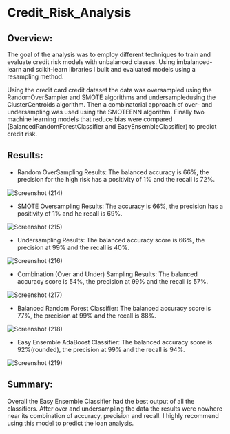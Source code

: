 # Credit_Risk_Analysis


## Overview: 
The goal of the analysis was to employ different techniques to train and evaluate credit risk models with unbalanced classes. Using imbalanced-learn and scikit-learn libraries I built and evaluated models using a resampling method. 

Using the credit card credit dataset the data was oversampled using the RandomOverSampler and SMOTE algorithms and undersampledusing the ClusterCentroids algorithm. Then a combinatorial approach of over- and undersampling was used using the SMOTEENN algorithm. Finally two machine learning models that reduce bias were compared (BalancedRandomForestClassifier and EasyEnsembleClassifier) to predict credit risk. 

## Results: 

  - Random OverSampling Results: The balanced accuracy is 66%, the precision for the high risk has a positivity of 1% and the recall is 72%.

![Screenshot (214)](https://user-images.githubusercontent.com/90067477/152065693-9b4fe103-89b1-42b0-ae13-42e6fb99cae0.png)

  - SMOTE Oversampling Results: The accuracy is 66%, the precision has a positivity of 1% and he recall is 69%. 

![Screenshot (215)](https://user-images.githubusercontent.com/90067477/152066329-607ee115-9a34-449e-8f04-61df68095186.png)

  - Undersampling Results: The balanced accuracy score is 66%, the precision at 99% and the recall is 40%. 

![Screenshot (216)](https://user-images.githubusercontent.com/90067477/152067060-8a1f0935-7cc4-4d16-ba84-7f55c7817ca3.png)

  - Combination (Over and Under) Sampling Results: The balanced accuracy score is 54%, the precision at 99% and the recall is 57%. 

![Screenshot (217)](https://user-images.githubusercontent.com/90067477/152067261-383b5691-893c-4162-8fb6-ff6eae5bd500.png)

  - Balanced Random Forest Classifier: The balanced accuracy score is 77%, the precision at 99% and the recall is 88%. 

![Screenshot (218)](https://user-images.githubusercontent.com/90067477/152067558-23f9e6ec-2579-488a-947d-c8848fb847b9.png)

  - Easy Ensemble AdaBoost Classifier: The balanced accuracy score is 92%(rounded), the precision at 99% and the recall is 94%.

![Screenshot (219)](https://user-images.githubusercontent.com/90067477/152067819-2f3f5ada-2eca-4f7f-93c4-636759c101ba.png)

## Summary: 
Overall the Easy Ensemble Classifier had the best output of all the classifiers. After over and undersampling the data the results were nowhere near its combination of accuracy, precision and recall. I highly recommend using this model to predict the loan analysis. 
